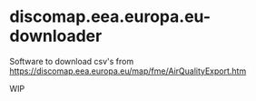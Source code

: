 # discomap.eea.europa.eu-downloader

Software to download csv's from https://discomap.eea.europa.eu/map/fme/AirQualityExport.htm

WIP
